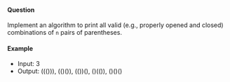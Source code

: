 #### Question

Implement an algorithm to print all valid (e.g., properly opened and closed) combinations of `n` pairs of parentheses.

#### Example

- Input: 3
- Output: ((())), (()()), (())(), ()(()), ()()()
